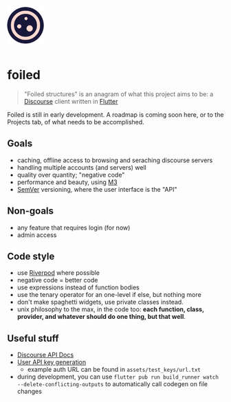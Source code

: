 <img src="./assets/icons/web/icon-512.png" width="85em" style="padding-bottom: 1em"/>

# foiled

> "Foiled structures" is an anagram of what this project aims to be: a [Discourse](https://discourse.org) client written in [Flutter](https://flutter.dev)

Foiled is still in early development. A roadmap is coming soon here, or to the Projects tab, of what needs to be accomplished.

## Goals
 - caching, offline access to browsing and seraching discourse servers
 - handling multiple accounts (and servers) well
 - quality over quantity; "negative code"
 - performance and beauty, using [M3](https://m3.material.io)
 - [SemVer](https://semver.org) versioning, where the user interface is the "API"

## Non-goals
 - any feature that requires login (for now)
 - admin access

## Code style
 - use [Riverpod](https://riverpod.dev) where possible
 - negative code = better code
 - use expressions instead of function bodies
 - use the tenary operator for an one-level if else, but nothing more
 - don't make spaghetti widgets, use private classes instead.
 - unix philosophy to the max, in the code too: **each function, class, provider, and whatever should do one thing, but that well**.

## Useful stuff
 - [Discourse API Docs](https://docs.discourse.org/)
  - [User API key generation](https://meta.discourse.org/t/user-api-keys-specification/48536)
    - example auth URL can be found in `assets/test_keys/url.txt`
 - during development, you can use `flutter pub run build_runner watch --delete-conflicting-outputs` to automatically call codegen on file changes
